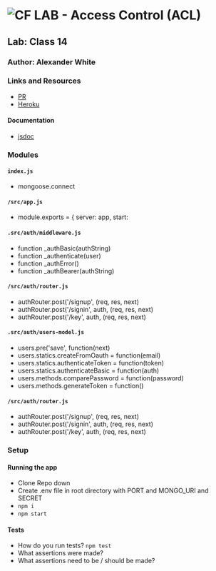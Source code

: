 ![CF](http://i.imgur.com/7v5ASc8.png) LAB - Access Control (ACL)
=================================================

## Lab: Class 14

### Author: Alexander White

### Links and Resources
* [PR]()
* [Heroku](https://salty-depths-90813.herokuapp.com/)

#### Documentation
* [jsdoc](./docs/index.html)

### Modules
#### `index.js`
* mongoose.connect

#### `/src/app.js`
* module.exports = { server: app, start:

#### `.src/auth/middleware.js`
* function _authBasic(authString)
* function _authenticate(user)
* function _authError()
* function _authBearer(authString)

#### `/src/auth/router.js`
* authRouter.post('/signup', (req, res, next)
* authRouter.post('/signin', auth, (req, res, next)
* authRouter.post('/key', auth, (req, res, next)

#### `.src/auth/users-model.js`
* users.pre('save', function(next)
* users.statics.createFromOauth = function(email)
* users.statics.authenticateToken = function(token)
* users.statics.authenticateBasic = function(auth)
* users.methods.comparePassword = function(password)
* users.methods.generateToken = function()

#### `/src/auth/router.js`
* authRouter.post('/signup', (req, res, next)
* authRouter.post('/signin', auth, (req, res, next)
* authRouter.post('/key', auth, (req, res, next)


### Setup

#### Running the app
* Clone Repo down
* Create .env file in root directory with PORT and MONGO_URI and SECRET
* `npm i` 
* `npm start`
  
#### Tests
* How do you run tests? `npm test`
* What assertions were made? 
* What assertions need to be / should be made? 
